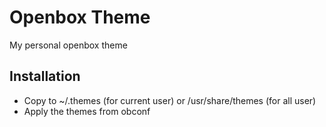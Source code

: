 # Openbox Theme
My personal openbox theme

## Installation
- Copy to ~/.themes (for current user) or /usr/share/themes (for all user)
- Apply the themes from obconf
